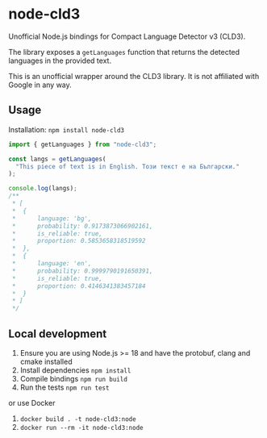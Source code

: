 # node-cld3

Unofficial Node.js bindings for Compact Language Detector v3 (CLD3).

The library exposes a `getLanguages` function that returns the detected languages in the provided text.

This is an unofficial wrapper around the CLD3 library. It is not affiliated with Google in any way.

## Usage

Installation: `npm install node-cld3`

```js
import { getLanguages } from "node-cld3";

const langs = getLanguages(
  "This piece of text is in English. Този текст е на Български."
);

console.log(langs);
/**
 * [
 *  {
 *      language: 'bg',
 *      probability: 0.9173873066902161,
 *      is_reliable: true,
 *      proportion: 0.5853658318519592
 *  },
 *  {
 *      language: 'en',
 *      probability: 0.9999790191650391,
 *      is_reliable: true,
 *      proportion: 0.4146341383457184
 *  }
 * ]
 */
```

## Local development

1. Ensure you are using Node.js >= 18 and have the protobuf, clang and cmake installed
2. Install dependencies `npm install`
3. Compile bindings `npm run build`
4. Run the tests `npm run test`

or use Docker

1. `docker build . -t node-cld3:node`
2. `docker run --rm -it node-cld3:node`

